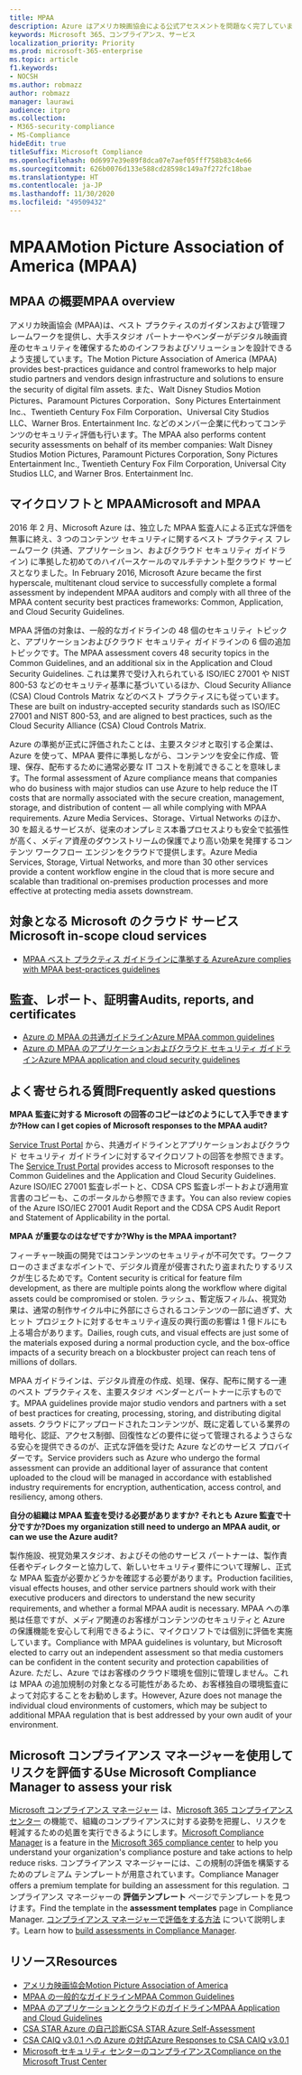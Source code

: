 ```yaml
---
title: MPAA
description: Azure はアメリカ映画協会による公式アセスメントを問題なく完了しています。
keywords: Microsoft 365、コンプライアンス、サービス
localization_priority: Priority
ms.prod: microsoft-365-enterprise
ms.topic: article
f1.keywords:
- NOCSH
ms.author: robmazz
author: robmazz
manager: laurawi
audience: itpro
ms.collection:
- M365-security-compliance
- MS-Compliance
hideEdit: true
titleSuffix: Microsoft Compliance
ms.openlocfilehash: 0d6997e39e89f8dca07e7aef05fff758b83c4e66
ms.sourcegitcommit: 626b0076d133e588cd28598c149a7f272fc18bae
ms.translationtype: HT
ms.contentlocale: ja-JP
ms.lasthandoff: 11/30/2020
ms.locfileid: "49509432"
---
```

# <a name="motion-picture-association-of-america-mpaa"></a><span data-ttu-id="6e178-104">MPAA</span><span class="sxs-lookup"><span data-stu-id="6e178-104">Motion Picture Association of America (MPAA)</span></span>

## <a name="mpaa-overview"></a><span data-ttu-id="6e178-105">MPAA の概要</span><span class="sxs-lookup"><span data-stu-id="6e178-105">MPAA overview</span></span>

<span data-ttu-id="6e178-106">アメリカ映画協会 (MPAA)は、ベスト プラクティスのガイダンスおよび管理フレームワークを提供し、大手スタジオ パートナーやベンダーがデジタル映画資産のセキュリティを確保するためのインフラおよびソリューションを設計できるよう支援しています。</span><span class="sxs-lookup"><span data-stu-id="6e178-106">The Motion Picture Association of America (MPAA) provides best-practices guidance and control frameworks to help major studio partners and vendors design infrastructure and solutions to ensure the security of digital film assets.</span></span> <span data-ttu-id="6e178-107">また、Walt Disney Studios Motion Pictures、Paramount Pictures Corporation、Sony Pictures Entertainment Inc.、Twentieth Century Fox Film Corporation、Universal City Studios LLC、Warner Bros. Entertainment Inc. などのメンバー企業に代わってコンテンツのセキュリティ評価も行います。</span><span class="sxs-lookup"><span data-stu-id="6e178-107">The MPAA also performs content security assessments on behalf of its member companies: Walt Disney Studios Motion Pictures, Paramount Pictures Corporation, Sony Pictures Entertainment Inc., Twentieth Century Fox Film Corporation, Universal City Studios LLC, and Warner Bros. Entertainment Inc.</span></span>

## <a name="microsoft-and-mpaa"></a><span data-ttu-id="6e178-108">マイクロソフトと MPAA</span><span class="sxs-lookup"><span data-stu-id="6e178-108">Microsoft and MPAA</span></span>

<span data-ttu-id="6e178-109">2016 年 2 月、Microsoft Azure は、独立した MPAA 監査人による正式な評価を無事に終え、3 つのコンテンツ セキュリティに関するベスト プラクティス フレームワーク (共通、アプリケーション、およびクラウド セキュリティ ガイドライン) に準拠した初めてのハイパースケールのマルチテナント型クラウド サービスとなりました。</span><span class="sxs-lookup"><span data-stu-id="6e178-109">In February 2016, Microsoft Azure became the first hyperscale, multitenant cloud service to successfully complete a formal assessment by independent MPAA auditors and comply with all three of the MPAA content security best practices frameworks: Common, Application, and Cloud Security Guidelines.</span></span>

<span data-ttu-id="6e178-110">MPAA 評価の対象は、一般的なガイドラインの 48 個のセキュリティ トピックと、アプリケーションおよびクラウド セキュリティ ガイドラインの 6 個の追加トピックです。</span><span class="sxs-lookup"><span data-stu-id="6e178-110">The MPAA assessment covers 48 security topics in the Common Guidelines, and an additional six in the Application and Cloud Security Guidelines.</span></span> <span data-ttu-id="6e178-111">これは業界で受け入れられている ISO/IEC 27001 や NIST 800-53 などのセキュリティ基準に基づいているほか、Cloud Security Alliance (CSA) Cloud Controls Matrix などのベスト プラクティスにも従っています。</span><span class="sxs-lookup"><span data-stu-id="6e178-111">These are built on industry-accepted security standards such as ISO/IEC 27001 and NIST 800-53, and are aligned to best practices, such as the Cloud Security Alliance (CSA) Cloud Controls Matrix.</span></span>

<span data-ttu-id="6e178-112">Azure の準拠が正式に評価されたことは、主要スタジオと取引する企業は、Azure を使って、MPAA 要件に準拠しながら、コンテンツを安全に作成、管理、保存、配布するために通常必要な IT コストを削減できることを意味します。</span><span class="sxs-lookup"><span data-stu-id="6e178-112">The formal assessment of Azure compliance means that companies who do business with major studios can use Azure to help reduce the IT costs that are normally associated with the secure creation, management, storage, and distribution of content — all while complying with MPAA requirements.</span></span> <span data-ttu-id="6e178-113">Azure Media Services、Storage、Virtual Networks のほか、30 を超えるサービスが、従来のオンプレミス本番プロセスよりも安全で拡張性が高く、メディア資産のダウンストリームの保護でより高い効果を発揮するコンテンツ ワークフロー エンジンをクラウドで提供します。</span><span class="sxs-lookup"><span data-stu-id="6e178-113">Azure Media Services, Storage, Virtual Networks, and more than 30 other services provide a content workflow engine in the cloud that is more secure and scalable than traditional on-premises production processes and more effective at protecting media assets downstream.</span></span>

## <a name="microsoft-in-scope-cloud-services"></a><span data-ttu-id="6e178-114">対象となる Microsoft のクラウド サービス</span><span class="sxs-lookup"><span data-stu-id="6e178-114">Microsoft in-scope cloud services</span></span>

- [<span data-ttu-id="6e178-115">MPAA ベスト プラクティス ガイドラインに準拠する Azure</span><span class="sxs-lookup"><span data-stu-id="6e178-115">Azure complies with MPAA best-practices guidelines</span></span>](https://aka.ms/AzureCompliance)

## <a name="audits-reports-and-certificates"></a><span data-ttu-id="6e178-116">監査、レポート、証明書</span><span class="sxs-lookup"><span data-stu-id="6e178-116">Audits, reports, and certificates</span></span>

- [<span data-ttu-id="6e178-117">Azure の MPAA の共通ガイドライン</span><span class="sxs-lookup"><span data-stu-id="6e178-117">Azure MPAA common guidelines</span></span>](https://aka.ms/AzureMPAACommonGuidelines)
- [<span data-ttu-id="6e178-118">Azure の MPAA のアプリケーションおよびクラウド セキュリティ ガイドライン</span><span class="sxs-lookup"><span data-stu-id="6e178-118">Azure MPAA application and cloud security guidelines</span></span>](https://aka.ms/AzureMPAAApplicationandCloudSecurityGuidelines)

## <a name="frequently-asked-questions"></a><span data-ttu-id="6e178-119">よく寄せられる質問</span><span class="sxs-lookup"><span data-stu-id="6e178-119">Frequently asked questions</span></span>

<span data-ttu-id="6e178-120">**MPAA 監査に対する Microsoft の回答のコピーはどのようにして入手できますか?**</span><span class="sxs-lookup"><span data-stu-id="6e178-120">**How can I get copies of Microsoft responses to the MPAA audit?**</span></span>

<span data-ttu-id="6e178-121">[Service Trust Portal](https://aka.ms/stphelp) から、共通ガイドラインとアプリケーションおよびクラウド セキュリティ ガイドラインに対するマイクロソフトの回答を参照できます。</span><span class="sxs-lookup"><span data-stu-id="6e178-121">The [Service Trust Portal](https://aka.ms/stphelp) provides access to Microsoft responses to the Common Guidelines and the Application and Cloud Security Guidelines.</span></span> <span data-ttu-id="6e178-122">Azure ISO/IEC 27001 監査レポートと、CDSA CPS 監査レポートおよび適用宣言書のコピーも、このポータルから参照できます。</span><span class="sxs-lookup"><span data-stu-id="6e178-122">You can also review copies of the Azure ISO/IEC 27001 Audit Report and the CDSA CPS Audit Report and Statement of Applicability in the portal.</span></span>

<span data-ttu-id="6e178-123">**MPAA が重要なのはなぜですか?**</span><span class="sxs-lookup"><span data-stu-id="6e178-123">**Why is the MPAA important?**</span></span>

<span data-ttu-id="6e178-124">フィーチャー映画の開発ではコンテンツのセキュリティが不可欠です。ワークフローのさまざまなポイントで、デジタル資産が侵害されたり盗まれたりするリスクが生じるためです。</span><span class="sxs-lookup"><span data-stu-id="6e178-124">Content security is critical for feature film development, as there are multiple points along the workflow where digital assets could be compromised or stolen.</span></span> <span data-ttu-id="6e178-125">ラッシュ、暫定版フィルム、視覚効果は、通常の制作サイクル中に外部にさらされるコンテンツの一部に過ぎず、大ヒット プロジェクトに対するセキュリティ違反の興行面の影響は 1 億ドルにも上る場合があります。</span><span class="sxs-lookup"><span data-stu-id="6e178-125">Dailies, rough cuts, and visual effects are just some of the materials exposed during a normal production cycle, and the box-office impacts of a security breach on a blockbuster project can reach tens of millions of dollars.</span></span>

<span data-ttu-id="6e178-126">MPAA ガイドラインは、デジタル資産の作成、処理、保存、配布に関する一連のベスト プラクティスを、主要スタジオ ベンダーとパートナーに示すものです。</span><span class="sxs-lookup"><span data-stu-id="6e178-126">MPAA guidelines provide major studio vendors and partners with a set of best practices for creating, processing, storing, and distributing digital assets.</span></span> <span data-ttu-id="6e178-127">クラウドにアップロードされたコンテンツが、既に定着している業界の暗号化、認証、アクセス制御、回復性などの要件に従って管理されるようさらなる安心を提供できるのが、正式な評価を受けた Azure などのサービス プロバイダーです。</span><span class="sxs-lookup"><span data-stu-id="6e178-127">Service providers such as Azure who undergo the formal assessment can provide an additional layer of assurance that content uploaded to the cloud will be managed in accordance with established industry requirements for encryption, authentication, access control, and resiliency, among others.</span></span>

<span data-ttu-id="6e178-128">**自分の組織は MPAA 監査を受ける必要がありますか? それとも Azure 監査で十分ですか?**</span><span class="sxs-lookup"><span data-stu-id="6e178-128">**Does my organization still need to undergo an MPAA audit, or can we use the Azure audit?**</span></span>

<span data-ttu-id="6e178-129">製作施設、視覚効果スタジオ、およびその他のサービス パートナーは、製作責任者やディレクターと協力して、新しいセキュリティ要件について理解し、正式な MPAA 監査が必要かどうかを確認する必要があります。</span><span class="sxs-lookup"><span data-stu-id="6e178-129">Production facilities, visual effects houses, and other service partners should work with their executive producers and directors to understand the new security requirements, and whether a formal MPAA audit is necessary.</span></span> <span data-ttu-id="6e178-130">MPAA への準拠は任意ですが、メディア関連のお客様がコンテンツのセキュリティと Azure の保護機能を安心して利用できるように、マイクロソフトでは個別に評価を実施しています。</span><span class="sxs-lookup"><span data-stu-id="6e178-130">Compliance with MPAA guidelines is voluntary, but Microsoft elected to carry out an independent assessment so that media customers can be confident in the content security and protection capabilities of Azure.</span></span> <span data-ttu-id="6e178-131">ただし、Azure ではお客様のクラウド環境を個別に管理しません。これは MPAA の追加規制の対象となる可能性があるため、お客様独自の環境監査によって対応することをお勧めします。</span><span class="sxs-lookup"><span data-stu-id="6e178-131">However, Azure does not manage the individual cloud environments of customers, which may be subject to additional MPAA regulation that is best addressed by your own audit of your environment.</span></span>

## <a name="use-microsoft-compliance-manager-to-assess-your-risk"></a><span data-ttu-id="6e178-132">Microsoft コンプライアンス マネージャーを使用してリスクを評価する</span><span class="sxs-lookup"><span data-stu-id="6e178-132">Use Microsoft Compliance Manager to assess your risk</span></span>

<span data-ttu-id="6e178-133">[Microsoft コンプライアンス マネージャー](https://docs.microsoft.com/microsoft-365/compliance/compliance-manager) は、[Microsoft 365 コンプライアンス センター](https://docs.microsoft.com/microsoft-365/compliance/microsoft-365-compliance-center) の機能で、組織のコンプライアンスに対する姿勢を把握し、リスクを軽減するための処置を実行できるようにします。</span><span class="sxs-lookup"><span data-stu-id="6e178-133">[Microsoft Compliance Manager](https://docs.microsoft.com/microsoft-365/compliance/compliance-manager) is a feature in the [Microsoft 365 compliance center](https://docs.microsoft.com/microsoft-365/compliance/microsoft-365-compliance-center) to help you understand your organization's compliance posture and take actions to help reduce risks.</span></span> <span data-ttu-id="6e178-134">コンプライアンス マネージャーには、この規制の評価を構築するためのプレミアム テンプレートが用意されています。</span><span class="sxs-lookup"><span data-stu-id="6e178-134">Compliance Manager offers a premium template for building an assessment for this regulation.</span></span> <span data-ttu-id="6e178-135">コンプライアンス マネージャーの **評価テンプレート** ページでテンプレートを見つけます。</span><span class="sxs-lookup"><span data-stu-id="6e178-135">Find the template in the **assessment templates** page in Compliance Manager.</span></span> <span data-ttu-id="6e178-136">[コンプライアンス マネージャーで評価をする方法](https://docs.microsoft.com/microsoft-365/compliance/compliance-manager-assessments) について説明します。</span><span class="sxs-lookup"><span data-stu-id="6e178-136">Learn how to [build assessments in Compliance Manager](https://docs.microsoft.com/microsoft-365/compliance/compliance-manager-assessments).</span></span>

## <a name="resources"></a><span data-ttu-id="6e178-137">リソース</span><span class="sxs-lookup"><span data-stu-id="6e178-137">Resources</span></span>

- [<span data-ttu-id="6e178-138">アメリカ映画協会</span><span class="sxs-lookup"><span data-stu-id="6e178-138">Motion Picture Association of America</span></span>](https://www.mpaa.org/)
- [<span data-ttu-id="6e178-139">MPAA の一般的なガイドライン</span><span class="sxs-lookup"><span data-stu-id="6e178-139">MPAA Common Guidelines</span></span>](https://www.mpaa.org/wp-content/uploads/2015/11/MPAA-Best-Practices-Common-Guidelines_V3_0_2015_04_02_FINAL-r7.pdf)
- [<span data-ttu-id="6e178-140">MPAA のアプリケーションとクラウドのガイドライン</span><span class="sxs-lookup"><span data-stu-id="6e178-140">MPAA Application and Cloud Guidelines</span></span>](https://www.mpaa.org/wp-content/uploads/2015/12/MPAA-Best-Practices-App-and-Cloud_V1-0-20150507-RELEASE-CANDIDATE-6.docx)
- [<span data-ttu-id="6e178-141">CSA STAR Azure の自己診断</span><span class="sxs-lookup"><span data-stu-id="6e178-141">CSA STAR Azure Self-Assessment</span></span>](https://www.microsoft.com/TrustCenter/Compliance/CSA-self-assessment)
- [<span data-ttu-id="6e178-142">CSA CAIQ v3.0.1 への Azure の対応</span><span class="sxs-lookup"><span data-stu-id="6e178-142">Azure Responses to CSA CAIQ v3.0.1</span></span>](https://gallery.technet.microsoft.com/Azure-Responses-to-CSA-46034a11)
- [<span data-ttu-id="6e178-143">Microsoft セキュリティ センターのコンプライアンス</span><span class="sxs-lookup"><span data-stu-id="6e178-143">Compliance on the Microsoft Trust Center</span></span>](https://www.microsoft.com/trust-center/compliance/compliance-overview)
